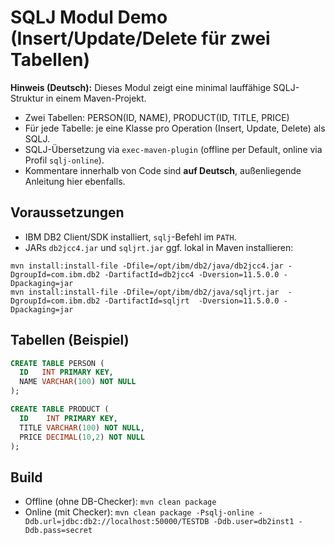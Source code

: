 # SQLJ Modul Demo (Insert/Update/Delete für zwei Tabellen)

**Hinweis (Deutsch):**
Dieses Modul zeigt eine minimal lauffähige SQLJ-Struktur in einem Maven-Projekt.
- Zwei Tabellen: PERSON(ID, NAME), PRODUCT(ID, TITLE, PRICE)
- Für jede Tabelle: je eine Klasse pro Operation (Insert, Update, Delete) als SQLJ.
- SQLJ-Übersetzung via `exec-maven-plugin` (offline per Default, online via Profil `sqlj-online`).
- Kommentare innerhalb von Code sind **auf Deutsch**, außenliegende Anleitung hier ebenfalls.

## Voraussetzungen
- IBM DB2 Client/SDK installiert, `sqlj`-Befehl im `PATH`.
- JARs `db2jcc4.jar` und `sqljrt.jar` ggf. lokal in Maven installieren:
```
mvn install:install-file -Dfile=/opt/ibm/db2/java/db2jcc4.jar -DgroupId=com.ibm.db2 -DartifactId=db2jcc4 -Dversion=11.5.0.0 -Dpackaging=jar
mvn install:install-file -Dfile=/opt/ibm/db2/java/sqljrt.jar  -DgroupId=com.ibm.db2 -DartifactId=sqljrt  -Dversion=11.5.0.0 -Dpackaging=jar
```

## Tabellen (Beispiel)
```sql
CREATE TABLE PERSON (
  ID   INT PRIMARY KEY,
  NAME VARCHAR(100) NOT NULL
);

CREATE TABLE PRODUCT (
  ID    INT PRIMARY KEY,
  TITLE VARCHAR(100) NOT NULL,
  PRICE DECIMAL(10,2) NOT NULL
);
```

## Build
- Offline (ohne DB-Checker): `mvn clean package`
- Online (mit Checker): `mvn clean package -Psqlj-online -Ddb.url=jdbc:db2://localhost:50000/TESTDB -Ddb.user=db2inst1 -Ddb.pass=secret`

